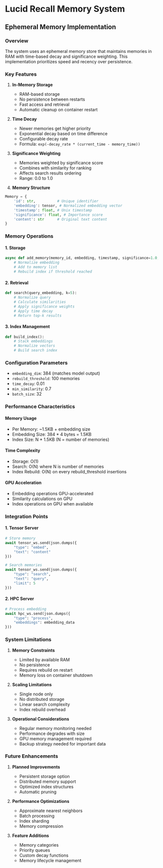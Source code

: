 # Lucid Recall Memory System

## Ephemeral Memory Implementation

### Overview
The system uses an ephemeral memory store that maintains memories in RAM with time-based decay and significance weighting. This implementation prioritizes speed and recency over persistence.

### Key Features
1. **In-Memory Storage**
   - RAM-based storage
   - No persistence between restarts
   - Fast access and retrieval
   - Automatic cleanup on container restart

2. **Time Decay**
   - Newer memories get higher priority
   - Exponential decay based on time difference
   - Configurable decay rate
   - Formula: `exp(-decay_rate * (current_time - memory_time))`

3. **Significance Weighting**
   - Memories weighted by significance score
   - Combines with similarity for ranking
   - Affects search results ordering
   - Range: 0.0 to 1.0

4. **Memory Structure**
```python
Memory = {
    'id': str,          # Unique identifier
    'embedding': tensor, # Normalized embedding vector
    'timestamp': float, # Unix timestamp
    'significance': float, # Importance score
    'content': str      # Original text content
}
```

### Memory Operations

#### 1. Storage
```python
async def add_memory(memory_id, embedding, timestamp, significance=1.0, content=None):
    # Normalize embedding
    # Add to memory list
    # Rebuild index if threshold reached
```

#### 2. Retrieval
```python
def search(query_embedding, k=5):
    # Normalize query
    # Calculate similarities
    # Apply significance weights
    # Apply time decay
    # Return top-k results
```

#### 3. Index Management
```python
def build_index():
    # Stack embeddings
    # Normalize vectors
    # Build search index
```

### Configuration Parameters
- `embedding_dim`: 384 (matches model output)
- `rebuild_threshold`: 100 memories
- `time_decay`: 0.01
- `min_similarity`: 0.7
- `batch_size`: 32

### Performance Characteristics

#### Memory Usage
- Per Memory: ~1.5KB + embedding size
- Embedding Size: 384 * 4 bytes = 1.5KB
- Index Size: N * 1.5KB (N = number of memories)

#### Time Complexity
- Storage: O(1)
- Search: O(N) where N is number of memories
- Index Rebuild: O(N) on every rebuild_threshold insertions

#### GPU Acceleration
- Embedding operations GPU-accelerated
- Similarity calculations on GPU
- Index operations on GPU when available

### Integration Points

#### 1. Tensor Server
```python
# Store memory
await tensor_ws.send(json.dumps({
    "type": "embed",
    "text": "content"
}))

# Search memories
await tensor_ws.send(json.dumps({
    "type": "search",
    "text": "query",
    "limit": 5
}))
```

#### 2. HPC Server
```python
# Process embedding
await hpc_ws.send(json.dumps({
    "type": "process",
    "embeddings": embedding_data
}))
```

### System Limitations

1. **Memory Constraints**
   - Limited by available RAM
   - No persistence
   - Requires rebuild on restart
   - Memory loss on container shutdown

2. **Scaling Limitations**
   - Single node only
   - No distributed storage
   - Linear search complexity
   - Index rebuild overhead

3. **Operational Considerations**
   - Regular memory monitoring needed
   - Performance degrades with size
   - GPU memory management required
   - Backup strategy needed for important data

### Future Enhancements

1. **Planned Improvements**
   - Persistent storage option
   - Distributed memory support
   - Optimized index structures
   - Automatic pruning

2. **Performance Optimizations**
   - Approximate nearest neighbors
   - Batch processing
   - Index sharding
   - Memory compression

3. **Feature Additions**
   - Memory categories
   - Priority queues
   - Custom decay functions
   - Memory lifecycle management